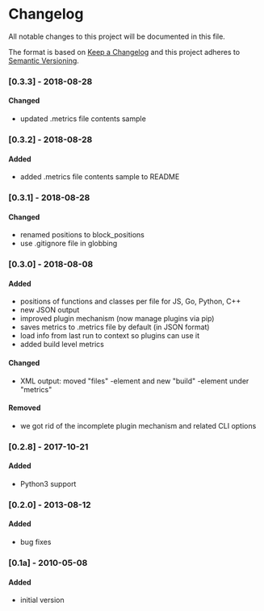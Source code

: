 # Changelog
All notable changes to this project will be documented in this file.

The format is based on [Keep a Changelog](http://keepachangelog.com/en/1.0.0/)
and this project adheres to [Semantic Versioning](http://semver.org/spec/v2.0.0.html).

### [0.3.3] - 2018-08-28
#### Changed
- updated .metrics file contents sample

### [0.3.2] - 2018-08-28
#### Added
- added .metrics file contents sample to README

### [0.3.1] - 2018-08-28
#### Changed
- renamed positions to block_positions
- use .gitignore file in globbing

### [0.3.0] - 2018-08-08
#### Added
- positions of functions and classes per file for JS, Go, Python, C++
- new JSON output 
- improved plugin mechanism (now manage plugins via pip)
- saves metrics to .metrics file by default (in JSON format)
- load info from last run to context so plugins can use it
- added build level metrics
#### Changed
- XML output: moved "files" -element and new "build" -element under "metrics" 
#### Removed
- we got rid of the incomplete plugin mechanism and related CLI options

### [0.2.8] - 2017-10-21
#### Added
- Python3 support

### [0.2.0] - 2013-08-12
#### Added
- bug fixes

### [0.1a] - 2010-05-08
#### Added
- initial version

